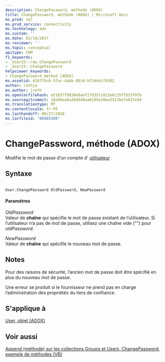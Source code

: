```yaml
---
description: ChangePassword, méthode (ADOX)
title: ChangePassword, méthode (ADOX) | Microsoft Docs
ms.prod: sql
ms.prod_service: connectivity
ms.technology: ado
ms.custom: ''
ms.date: 01/19/2017
ms.reviewer: ''
ms.topic: conceptual
apitype: COM
f1_keywords:
- _User25::raw_ChangePassword
- _User25::ChangePassword
helpviewer_keywords:
- ChangePassword method [ADOX]
ms.assetid: d187fbc6-5fac-4abb-803d-bf344dcf0302
author: rothja
ms.author: jroth
ms.openlocfilehash: e51037f9838e9aef279351c822e6c35ffb25f0fb
ms.sourcegitcommit: 18a98ea6a30d448aa6195e10ea2413be7e837e94
ms.translationtype: MT
ms.contentlocale: fr-FR
ms.lasthandoff: 08/27/2020
ms.locfileid: "88985200"
---
```

# <a name="changepassword-method-adox"></a>ChangePassword, méthode (ADOX)
Modifie le mot de passe d’un compte d' [utilisateur](./user-object-adox.md) .  
  
## <a name="syntax"></a>Syntaxe  
  
```  
  
User.ChangePassword OldPassword, NewPassword  
```  
  
#### <a name="parameters"></a>Paramètres  
 *OldPassword*  
 Valeur de **chaîne** qui spécifie le mot de passe existant de l’utilisateur. Si l’utilisateur n’a pas de mot de passe, utilisez une chaîne vide ("") pour *oldPassword*.  
  
 *NewPassword*  
 Valeur de **chaîne** qui spécifie le nouveau mot de passe.  
  
## <a name="remarks"></a>Notes  
 Pour des raisons de sécurité, l’ancien mot de passe doit être spécifié en plus du nouveau mot de passe.  
  
 Une erreur se produit si le fournisseur ne prend pas en charge l’administration des propriétés du tiers de confiance.  
  
## <a name="applies-to"></a>S'applique à  
 [User, objet (ADOX)](./user-object-adox.md)  
  
## <a name="see-also"></a>Voir aussi  
 [Append (méthode) sur les collections Groups et Users, ChangePassword, exemple de méthodes (VB)](./groups-and-users-append-changepassword-methods-example-vb.md)